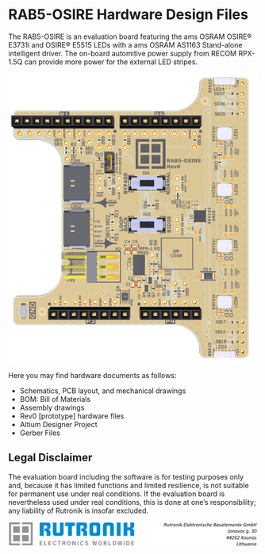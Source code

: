 # RAB5-OSIRE Hardware Design Files

The RAB5-OSIRE is an evaluation board featuring the ams OSRAM OSIRE® E3731i and OSIRE® E5515 LEDs with a ams OSRAM AS1163 Stand-alone intelligent driver. The on-board automitive power supply from RECOM RPX-1.5Q can provide more power for the external LED stripes.

<img src="images/RAB5_OSIRE_top.jpg" style="zoom:90%;" />

Here you may find hardware documents as follows:

- Schematics, PCB layout, and mechanical drawings
- BOM: Bill of Materials
- Assembly drawings
- Rev0 [prototype] hardware files
- Altium Designer Project
- Gerber Files

## Legal Disclaimer

The evaluation board including the software is for testing purposes only and, because it has limited functions and limited resilience, is not suitable for permanent use under real conditions. If the evaluation board is nevertheless used under real conditions, this is done at one’s responsibility; any liability of Rutronik is insofar excluded. 

<img src="images/rutronik_origin_kaunas.png" style="zoom:50%;" />



